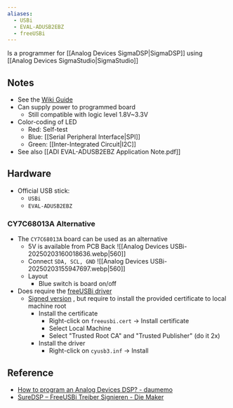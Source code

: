 ```yaml
---
aliases:
  - USBi
  - EVAL-ADUSB2EBZ
  - freeUSBi
---
```

Is a programmer for [[Analog Devices SigmaDSP|SigmaDSP]] using [[Analog Devices SigmaStudio|SigmaStudio]]
## Notes
- See the [Wiki Guide](https://wiki.analog.com/resources/tools-software/sigmastudio/tutorials/microcontroller)
- Can supply power to programmed board
	- Still compatible with logic level 1.8V~3.3V
- Color-coding of LED
	- Red: Self-test
	- Blue: [[Serial Peripheral Interface|SPI]]
	- Green: [[Inter-Integrated Circuit|I2C]]
- See also [[ADI EVAL-ADUSB2EBZ Application Note.pdf]]
## Hardware
- Official USB stick: 
	- `USBi`
	- `EVAL-ADUSB2EBZ`
### CY7C68013A Alternative
- The `CY7C68013A` board can be used as an alternative
	- 5V is available from PCB Back
	  ![[Analog Devices USBi-20250203160018636.webp|560]]
	- Connect `SDA, SCL, GND`
	  ![[Analog Devices USBi-20250203155947697.webp|560]]
	- Layout
		- Blue switch is board on/off
- Does require the [freeUSBi driver](https://github.com/freeDSP/freeUSBi/tree/master/SOURCES/DRIVERS)
	- [Signed version](https://www.diemaker.de/2017/08/11/suredsp-freeusbi-treiber-signieren/) , but require to install the provided certificate to local machine root
		- Install the certificate
			- Right-click on `freeusbi.cert` → Install certificate
			- Select Local Machine
			- Select "Trusted Root CA" and "Trusted Publisher" (do it 2x)
		- Install the driver
			- Right-click on `cyusb3.inf` → Install
## Reference
- [How to program an Analog Devices DSP? - daumemo](https://daumemo.com/how-to-program-an-analog-devices-dsp/)
- [SureDSP – FreeUSBi Treiber Signieren - Die Maker](https://www.diemaker.de/2017/08/11/suredsp-freeusbi-treiber-signieren/)